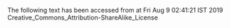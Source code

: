 The following text has been accessed from at Fri Aug 9 02:41:21 IST 2019
Creative_Commons_Attribution-ShareAlike_License
